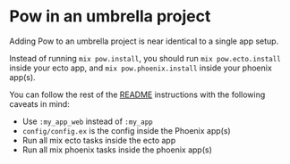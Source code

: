 # Pow in an umbrella project

Adding Pow to an umbrella project is near identical to a single app setup.

Instead of running `mix pow.install`, you should run `mix pow.ecto.install` inside your ecto app, and `mix pow.phoenix.install` inside your phoenix app(s).

You can follow the rest of the [README](../README.md#phoenix-app) instructions with the following caveats in mind:

- Use `:my_app_web` instead of `:my_app`
- `config/config.ex` is the config inside the Phoenix app(s)
- Run all mix ecto tasks inside the ecto app
- Run all mix phoenix tasks inside the phoenix app(s)
